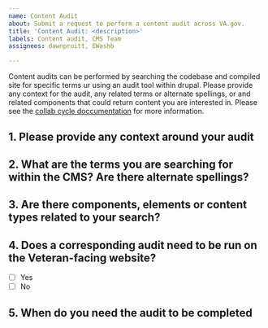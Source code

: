 ```yaml
---
name: Content Audit
about: Submit a request to perform a content audit across VA.gov.
title: 'Content Audit: <description>'
labels: Content audit, CMS Team
assignees: dawnpruitt, EWashb

---
```


Content audits can be performed by searching the codebase and compiled site for specific terms ur using an audit tool within drupal. 
Please provide any context for the audit, any related terms or alternate spellings, or and related components that could return content you are interested in. Please see the [collab cycle doccumentation](https://va-gov.atlassian.net/l/cp/U0DfKLfs) for more information.

## 1. Please provide any context around your audit
  
## 2. What are the terms you are searching for within the CMS? Are there alternate spellings?

## 3. Are there components, elements or content types related to your search?

## 4. Does a corresponding audit need to be run on the Veteran-facing website?  
  - [ ] Yes 
  - [ ] No

## 5. When do you need the audit to be completed
